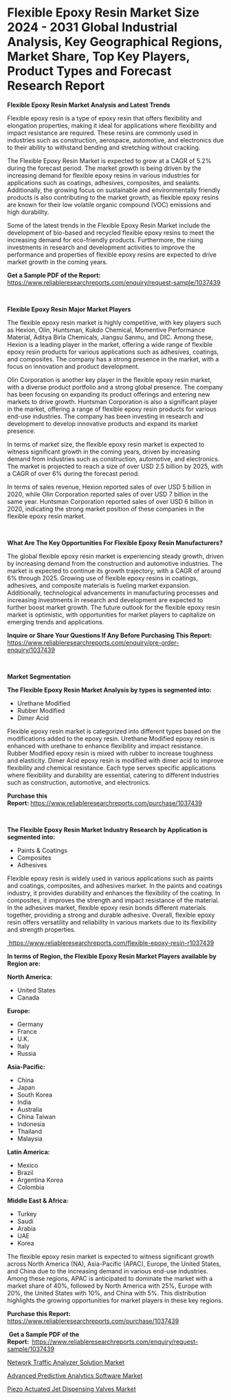<p><h1>Flexible Epoxy Resin Market Size 2024 - 2031 Global Industrial Analysis, Key Geographical Regions, Market Share, Top Key Players, Product Types and Forecast Research Report</h1></p><p><strong>Flexible Epoxy Resin Market Analysis and Latest Trends</strong></p>
<p><p>Flexible epoxy resin is a type of epoxy resin that offers flexibility and elongation properties, making it ideal for applications where flexibility and impact resistance are required. These resins are commonly used in industries such as construction, aerospace, automotive, and electronics due to their ability to withstand bending and stretching without cracking. </p><p>The Flexible Epoxy Resin Market is expected to grow at a CAGR of 5.2% during the forecast period. The market growth is being driven by the increasing demand for flexible epoxy resins in various industries for applications such as coatings, adhesives, composites, and sealants. Additionally, the growing focus on sustainable and environmentally friendly products is also contributing to the market growth, as flexible epoxy resins are known for their low volatile organic compound (VOC) emissions and high durability.</p><p>Some of the latest trends in the Flexible Epoxy Resin Market include the development of bio-based and recycled flexible epoxy resins to meet the increasing demand for eco-friendly products. Furthermore, the rising investments in research and development activities to improve the performance and properties of flexible epoxy resins are expected to drive market growth in the coming years.</p></p>
<p><strong>Get a Sample PDF of the Report:&nbsp;</strong> <a href="https://www.reliableresearchreports.com/enquiry/request-sample/1037439">https://www.reliableresearchreports.com/enquiry/request-sample/1037439</a></p>
<p>&nbsp;</p>
<p><strong>Flexible Epoxy Resin Major Market Players</strong></p>
<p><p>The flexible epoxy resin market is highly competitive, with key players such as Hexion, Olin, Huntsman, Kukdo Chemical, Momentive Performance Material, Aditya Birla Chemicals, Jiangsu Sanmu, and DIC. Among these, Hexion is a leading player in the market, offering a wide range of flexible epoxy resin products for various applications such as adhesives, coatings, and composites. The company has a strong presence in the market, with a focus on innovation and product development.</p><p>Olin Corporation is another key player in the flexible epoxy resin market, with a diverse product portfolio and a strong global presence. The company has been focusing on expanding its product offerings and entering new markets to drive growth. Huntsman Corporation is also a significant player in the market, offering a range of flexible epoxy resin products for various end-use industries. The company has been investing in research and development to develop innovative products and expand its market presence.</p><p>In terms of market size, the flexible epoxy resin market is expected to witness significant growth in the coming years, driven by increasing demand from industries such as construction, automotive, and electronics. The market is projected to reach a size of over USD 2.5 billion by 2025, with a CAGR of over 6% during the forecast period.</p><p>In terms of sales revenue, Hexion reported sales of over USD 5 billion in 2020, while Olin Corporation reported sales of over USD 7 billion in the same year. Huntsman Corporation reported sales of over USD 6 billion in 2020, indicating the strong market position of these companies in the flexible epoxy resin market.</p></p>
<p>&nbsp;</p>
<p><strong>What Are The Key Opportunities For Flexible Epoxy Resin Manufacturers?</strong></p>
<p><p>The global flexible epoxy resin market is experiencing steady growth, driven by increasing demand from the construction and automotive industries. The market is expected to continue its growth trajectory, with a CAGR of around 6% through 2025. Growing use of flexible epoxy resins in coatings, adhesives, and composite materials is fueling market expansion. Additionally, technological advancements in manufacturing processes and increasing investments in research and development are expected to further boost market growth. The future outlook for the flexible epoxy resin market is optimistic, with opportunities for market players to capitalize on emerging trends and applications.</p></p>
<p><strong>Inquire or Share Your Questions If Any Before Purchasing This Report:</strong> <a href="https://www.reliableresearchreports.com/enquiry/pre-order-enquiry/1037439">https://www.reliableresearchreports.com/enquiry/pre-order-enquiry/1037439</a></p>
<p>&nbsp;</p>
<p><strong>Market Segmentation</strong></p>
<p><strong>The Flexible Epoxy Resin Market Analysis by types is segmented into:</strong></p>
<p><ul><li>Urethane Modified</li><li>Rubber Modified</li><li>Dimer Acid</li></ul></p>
<p><p>Flexible epoxy resin market is categorized into different types based on the modifications added to the epoxy resin. Urethane Modified epoxy resin is enhanced with urethane to enhance flexibility and impact resistance. Rubber Modified epoxy resin is mixed with rubber to increase toughness and elasticity. Dimer Acid epoxy resin is modified with dimer acid to improve flexibility and chemical resistance. Each type serves specific applications where flexibility and durability are essential, catering to different industries such as construction, automotive, and electronics.</p></p>
<p><strong>Purchase this Report:&nbsp;</strong><a href="https://www.reliableresearchreports.com/purchase/1037439">https://www.reliableresearchreports.com/purchase/1037439</a></p>
<p>&nbsp;</p>
<p><strong>The Flexible Epoxy Resin Market Industry Research by Application is segmented into:</strong></p>
<p><ul><li>Paints & Coatings</li><li>Composites</li><li>Adhesives</li></ul></p>
<p><p>Flexible epoxy resin is widely used in various applications such as paints and coatings, composites, and adhesives market. In the paints and coatings industry, it provides durability and enhances the flexibility of the coating. In composites, it improves the strength and impact resistance of the material. In the adhesives market, flexible epoxy resin bonds different materials together, providing a strong and durable adhesive. Overall, flexible epoxy resin offers versatility and reliability in various markets due to its flexibility and strength properties.</p></p>
<p><a href="https://www.reliableresearchreports.com/flexible-epoxy-resin-r1037439">&nbsp;https://www.reliableresearchreports.com/flexible-epoxy-resin-r1037439</a></p>
<p><strong>In terms of Region, the Flexible Epoxy Resin Market Players available by Region are:</strong></p>
<p>
    <p> <strong> North America: </strong>
        <ul>
            <li>United States</li>
            <li>Canada</li>
        </ul>
        </p> 
    <p> <strong> Europe: </strong>
        <ul>
            <li>Germany</li>
            <li>France</li>
            <li>U.K.</li>
            <li>Italy</li>
            <li>Russia</li>
        </ul>
        </p> 
    <p> <strong> Asia-Pacific: </strong>
        <ul>
            <li>China</li>
            <li>Japan</li>
            <li>South Korea</li>
            <li>India</li>
            <li>Australia</li>
            <li>China Taiwan</li>
            <li>Indonesia</li>
            <li>Thailand</li>
            <li>Malaysia</li>
        </ul>
        </p> 
    <p> <strong> Latin America: </strong>
        <ul>
            <li>Mexico</li>
            <li>Brazil</li>
            <li>Argentina Korea</li>
            <li>Colombia</li>
        </ul>
        </p> 
    <p> <strong> Middle East & Africa: </strong>
        <ul>
            <li>Turkey</li>
            <li>Saudi</li>
            <li>Arabia</li>
            <li>UAE</li>
            <li>Korea</li>
        </ul>
    </p>
    </p>
<p><p>The flexible epoxy resin market is expected to witness significant growth across North America (NA), Asia-Pacific (APAC), Europe, the United States, and China due to the increasing demand in various end-use industries. Among these regions, APAC is anticipated to dominate the market with a market share of 40%, followed by North America with 25%, Europe with 20%, the United States with 10%, and China with 5%. This distribution highlights the growing opportunities for market players in these key regions.</p></p>
<p><strong>Purchase this Report: </strong><a href="https://www.reliableresearchreports.com/purchase/1037439">https://www.reliableresearchreports.com/purchase/1037439</a></p>
<p>&nbsp;<strong>Get a Sample PDF of the Report:&nbsp;&nbsp;</strong><a href="https://www.reliableresearchreports.com/enquiry/request-sample/1037439">https://www.reliableresearchreports.com/enquiry/request-sample/1037439</a></p>
<p><strong></strong></p>
<p><p><a href="https://www.linkedin.com/pulse/network-traffic-analyzer-solution-market-report-reveals-latest-in12e">Network Traffic Analyzer Solution Market</a></p><p><a href="https://www.linkedin.com/pulse/advanced-predictive-analytics-software-market-analysis-sze-athwe">Advanced Predictive Analytics Software Market</a></p><p><a href="https://www.linkedin.com/pulse/piezo-actuated-jet-dispensing-valves-market-analysis-its-cagr-piace">Piezo Actuated Jet Dispensing Valves Market</a></p></p>